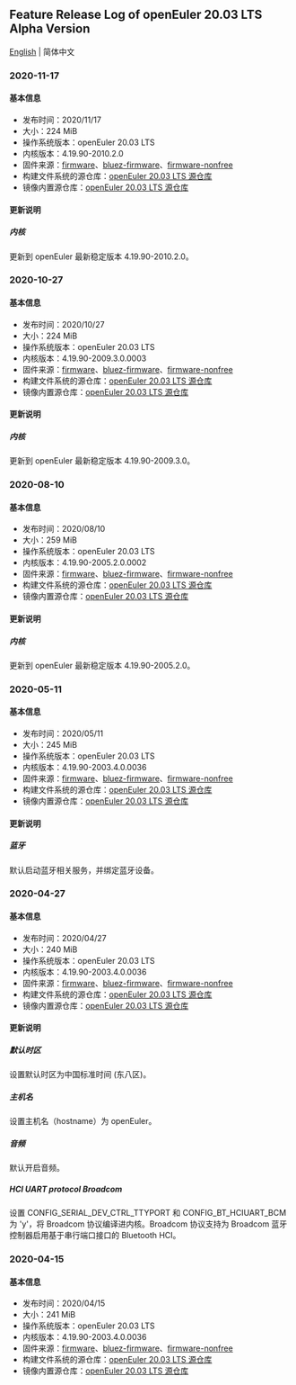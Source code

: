 ## Feature Release Log of openEuler 20.03 LTS Alpha Version

[English](./changelog.en.md) | 简体中文

### 2020-11-17

#### 基本信息

- 发布时间：2020/11/17
- 大小：224 MiB
- 操作系统版本：openEuler 20.03 LTS
- 内核版本：4.19.90-2010.2.0
- 固件来源：[firmware](https://github.com/raspberrypi/firmware)、[bluez-firmware](https://github.com/RPi-Distro/bluez-firmware)、[firmware-nonfree](https://github.com/RPi-Distro/firmware-nonfree)
- 构建文件系统的源仓库：[openEuler 20.03 LTS 源仓库](https://gitee.com/src-openeuler/openEuler-repos/blob/openEuler-20.03-LTS/generic.repo)
- 镜像内置源仓库：[openEuler 20.03 LTS 源仓库](https://gitee.com/src-openeuler/openEuler-repos/blob/openEuler-20.03-LTS/generic.repo)

#### 更新说明

##### 内核

更新到 openEuler 最新稳定版本 4.19.90-2010.2.0。

### 2020-10-27

#### 基本信息

- 发布时间：2020/10/27
- 大小：224 MiB
- 操作系统版本：openEuler 20.03 LTS
- 内核版本：4.19.90-2009.3.0.0003
- 固件来源：[firmware](https://github.com/raspberrypi/firmware)、[bluez-firmware](https://github.com/RPi-Distro/bluez-firmware)、[firmware-nonfree](https://github.com/RPi-Distro/firmware-nonfree)
- 构建文件系统的源仓库：[openEuler 20.03 LTS 源仓库](https://gitee.com/src-openeuler/openEuler-repos/blob/openEuler-20.03-LTS/generic.repo)
- 镜像内置源仓库：[openEuler 20.03 LTS 源仓库](https://gitee.com/src-openeuler/openEuler-repos/blob/openEuler-20.03-LTS/generic.repo)

#### 更新说明

##### 内核

更新到 openEuler 最新稳定版本 4.19.90-2009.3.0。

### 2020-08-10

#### 基本信息

- 发布时间：2020/08/10
- 大小：259 MiB
- 操作系统版本：openEuler 20.03 LTS
- 内核版本：4.19.90-2005.2.0.0002
- 固件来源：[firmware](https://github.com/raspberrypi/firmware)、[bluez-firmware](https://github.com/RPi-Distro/bluez-firmware)、[firmware-nonfree](https://github.com/RPi-Distro/firmware-nonfree)
- 构建文件系统的源仓库：[openEuler 20.03 LTS 源仓库](http://repo.openeuler.org/openEuler-20.03-LTS/everything/aarch64/)
- 镜像内置源仓库：[openEuler 20.03 LTS 源仓库](https://gitee.com/openeuler/raspberrypi/blob/master/scripts/config/openEuler-20.03-LTS.repo)

#### 更新说明

##### 内核

更新到 openEuler 最新稳定版本 4.19.90-2005.2.0。

### 2020-05-11

#### 基本信息

- 发布时间：2020/05/11
- 大小：245 MiB
- 操作系统版本：openEuler 20.03 LTS
- 内核版本：4.19.90-2003.4.0.0036
- 固件来源：[firmware](https://github.com/raspberrypi/firmware)、[bluez-firmware](https://github.com/RPi-Distro/bluez-firmware)、[firmware-nonfree](https://github.com/RPi-Distro/firmware-nonfree)
- 构建文件系统的源仓库：[openEuler 20.03 LTS 源仓库](http://repo.openeuler.org/openEuler-20.03-LTS/everything/aarch64/)
- 镜像内置源仓库：[openEuler 20.03 LTS 源仓库](https://gitee.com/openeuler/raspberrypi/blob/master/scripts/config/openEuler-20.03-LTS.repo)

#### 更新说明

##### 蓝牙

默认启动蓝牙相关服务，并绑定蓝牙设备。

### 2020-04-27

#### 基本信息

- 发布时间：2020/04/27
- 大小：240 MiB
- 操作系统版本：openEuler 20.03 LTS
- 内核版本：4.19.90-2003.4.0.0036
- 固件来源：[firmware](https://github.com/raspberrypi/firmware)、[bluez-firmware](https://github.com/RPi-Distro/bluez-firmware)、[firmware-nonfree](https://github.com/RPi-Distro/firmware-nonfree)
- 构建文件系统的源仓库：[openEuler 20.03 LTS 源仓库](http://repo.openeuler.org/openEuler-20.03-LTS/everything/aarch64/)
- 镜像内置源仓库：[openEuler 20.03 LTS 源仓库](https://gitee.com/openeuler/raspberrypi/blob/master/scripts/config/openEuler-20.03-LTS.repo)

#### 更新说明

##### 默认时区

设置默认时区为中国标准时间 (东八区)。

##### 主机名

设置主机名（hostname）为 openEuler。

##### 音频

默认开启音频。

##### HCI UART protocol Broadcom

设置 CONFIG_SERIAL_DEV_CTRL_TTYPORT 和 CONFIG_BT_HCIUART_BCM 为 'y'，将 Broadcom 协议编译进内核。Broadcom 协议支持为 Broadcom 蓝牙控制器启用基于串行端口接口的 Bluetooth HCI。

### 2020-04-15

#### 基本信息

- 发布时间：2020/04/15
- 大小：241 MiB
- 操作系统版本：openEuler 20.03 LTS
- 内核版本：4.19.90-2003.4.0.0036
- 固件来源：[firmware](https://github.com/raspberrypi/firmware)、[bluez-firmware](https://github.com/RPi-Distro/bluez-firmware)、[firmware-nonfree](https://github.com/RPi-Distro/firmware-nonfree)
- 构建文件系统的源仓库：[openEuler 20.03 LTS 源仓库](http://repo.openeuler.org/openEuler-20.03-LTS/everything/aarch64/)
- 镜像内置源仓库：[openEuler 20.03 LTS 源仓库](https://gitee.com/openeuler/raspberrypi/blob/master/scripts/config/openEuler-20.03-LTS.repo)